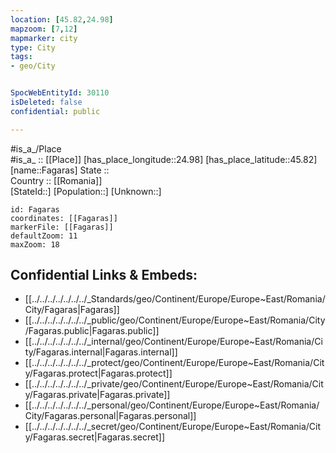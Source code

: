```yaml
---
location: [45.82,24.98] 
mapzoom: [7,12] 
mapmarker: city 
type: City
tags:
- geo/City


SpocWebEntityId: 30110
isDeleted: false
confidential: public

---
```

#is_a_/Place  
#is_a_ :: [[Place]] 
[has_place_longitude::24.98] 
[has_place_latitude::45.82] 
[name::Fagaras] 
State ::  
Country :: [[Romania]]  
[StateId::] 
[Population::] 
[Unknown::] 


```leaflet
id: Fagaras
coordinates: [[Fagaras]] 
markerFile: [[Fagaras]] 
defaultZoom: 11 
maxZoom: 18
```


## Confidential Links & Embeds: 
- [[../../../../../../../_Standards/geo/Continent/Europe/Europe~East/Romania/City/Fagaras|Fagaras]] 
- [[../../../../../../../_public/geo/Continent/Europe/Europe~East/Romania/City/Fagaras.public|Fagaras.public]] 
- [[../../../../../../../_internal/geo/Continent/Europe/Europe~East/Romania/City/Fagaras.internal|Fagaras.internal]] 
- [[../../../../../../../_protect/geo/Continent/Europe/Europe~East/Romania/City/Fagaras.protect|Fagaras.protect]] 
- [[../../../../../../../_private/geo/Continent/Europe/Europe~East/Romania/City/Fagaras.private|Fagaras.private]] 
- [[../../../../../../../_personal/geo/Continent/Europe/Europe~East/Romania/City/Fagaras.personal|Fagaras.personal]] 
- [[../../../../../../../_secret/geo/Continent/Europe/Europe~East/Romania/City/Fagaras.secret|Fagaras.secret]] 
